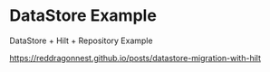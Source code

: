 # DataStore Example

DataStore + Hilt + Repository Example   

https://reddragonnest.github.io/posts/datastore-migration-with-hilt   